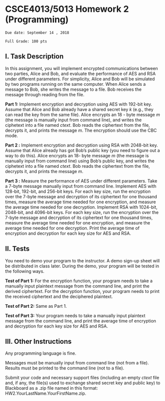 # CSCE4013/5013 Homework 2 (Programming)

```
Due date: September 14 , 2018
```
```
Full Grade: 100 pts
```
## I. Task Description

In this assignment, you will implement encrypted communications between two parties, Alice
and Bob, and evaluate the performance of AES and RSA under different parameters. For
simplicity, Alice and Bob will be simulated by two programs running on the same computer.
When Alice sends a message to Bob, she writes the message to a file. Bob receives the message
through reading from the file.

**Part 1:** Implement encryption and decryption using AES with 192-bit key. Assume that Alice
and Bob already have a shared secret key _k_ (e.g., they can read the key from the same file). Alice
encrypts an 18 - byte message _m_ (the message is manually input from command line), and writes
the ciphetext into a file named _ctext_. Bob reads the ciphertext from the file, decrypts it, and prints
the message _m_. The encryption should use the CBC mode.

**Part 2 :** Implement encryption and decryption using RSA with 2048-bit key. Assume that Alice
already has got Bob’s public key (you need to figure out a way to do this). Alice encrypts an 18-
byte message _m_ (the message is manually input from command line) using Bob’s public key, and
writes the ciphetext into a file named _ctext_. Bob reads the ciphertext from the file, decrypts it,
and prints the message _m_.

**Part 3 :** Measure the performance of AES under different parameters. Take a 7-byte message
manually input from command line. Implement AES with 128-bit, 192-bit, and 256-bit keys. For
each key size, run the encryption over the 7-byte message and decryption of its ciphertext for one
thousand times, measure the average time needed for one encryption, and measure the average
time needed for one decryption. Implement RSA with 1024-bit, 2048-bit, and 4096-bit keys. For
each key size, run the encryption over the 7-byte message and decryption of its ciphertext for one
thousand times, measure the average time needed for one encryption, and measure the average
time needed for one decryption. Print the average time of encryption and decryption for each key
size for AES and RSA.

## II. Tests

You need to demo your program to the instructor. A demo sign-up sheet will be distributed in
class later. During the demo, your program will be tested in the following ways.

**Test of Part 1:** For the encryption function, your program needs to take a manually input
plaintext message from the command line, and print the derived ciphertext.
For the decryption function, your program needs to print the received ciphertext and the
deciphered plaintext.


**Test of Part 2:** Same as Part 1.

**Test of Part 3:** Your program needs to take a manually input plaintext message from the
command line, and print the average time of encryption and decryption for each key size for
AES and RSA.

## III. Other Instructions

Any programming language is fine.

Messages must be manually input from command line (not from a file). Results must be printed
to the command line (not to a file).

Submit your code and necessary support files (including an empty _ctext_ file and, if any, the file(s)
used to exchange shared secret key and public key) to Blackboard as a .zip file named in this
format: HW2.YourLastName.YourFirstName.zip.


